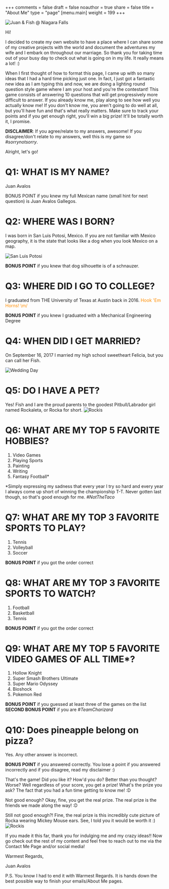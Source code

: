 +++
comments = false
draft = false
noauthor = true
share = false
title = "About Me"
type = "page"
[menu.main]
weight = 199
+++

![Juan & Fish @ Niagara Falls](/uploads/juan_fish_niagara.png "Juan & Fish @ Niagara Falls")

Hi!

I decided to create my own website to have a place where I can share some of my creative projects with the world and document the adventures my wife and I embark on throughout our marriage. So thank you for taking time out of your busy day to check out what is going on in my life. It really means a lot! :)

When I first thought of how to format this page, I came up with so many ideas that I had a hard time picking just one. In fact, I just got a fantastic new idea as I am typing this and now, we are doing a lighting round question style game where I am your host and you're the contestant! This game consists of answering 10 questions that will get progressively more difficult to answer. If you already know me, play along to see how well you actually know me! If you don't know me, you aren't going to do well at all, but you'll have fun and that's what really matters. Make sure to track your points and if you get enough right, you'll win a big prize! It'll be totally worth it, I promise.

**DISCLAIMER**: If you agree/relate to my answers, awesome! If you disagree/don't relate to my answers, well this is my game so *#sorrynotsorry*.

Alright, let's go!

# Q1: WHAT IS MY NAME?
Juan Avalos

BONUS POINT if you knew my full Mexican name (small hint for next question) is Juan Avalos Gallegos.

# Q2: WHERE WAS I BORN?
I was born in San Luis Potosi, Mexico. If you are not familiar with Mexico geography, it is the state that looks like a dog when you look Mexico on a map.

![San Luis Potosi](/uploads/san_luis_potosi.png "San Luis Potosi")

**BONUS POINT** if you knew that dog silhouette is of a schnauzer.

# Q3: WHERE DID I GO TO COLLEGE?
I graduated from THE University of Texas at Austin back in 2016. <span style="color:darkorange">Hook 'Em Horns! \m/</span>

**BONUS POINT** if you knew I graduated with a Mechanical Engineering Degree

# Q4: WHEN DID I GET MARRIED?
On September 16, 2017 I married my high school sweetheart Felicia, but you can call her Fish. 

![Wedding Day](/uploads/juan_fish_wedding_ceremony.jpg "Wedding Day")

# Q5: DO I HAVE A PET?
Yes! Fish and I are the proud parents to the goodest Pitbull/Labrador girl named Rockaleta, or Rocka for short.
![Rockis](/uploads/rocka_flower_girl.jpg "Rockis")

# Q6: WHAT ARE MY TOP 5 FAVORITE HOBBIES?
1. Video Games
2. Playing Sports
3. Painting
4. Writing
5. Fantasy Football*

*Simply expressing my sadness that every year I try so hard and every year I always come up short of winning the championship T-T. Never gotten last though, so that's good enough for me. *#NotTheTaco*

# Q7: WHAT ARE MY TOP 3 FAVORITE SPORTS TO PLAY?
1. Tennis
2. Volleyball
3. Soccer

**BONUS POINT** if you got the order correct

# Q8: WHAT ARE MY TOP 3 FAVORITE SPORTS TO WATCH?
1. Football
2. Basketball
3. Tennis

**BONUS POINT** if you got the order correct

# Q9: WHAT ARE MY TOP 5 FAVORITE VIDEO GAMES OF ALL TIME*?
1. Hollow Knight
2. Super Smash Brothers Ultimate
3. Super Mario Odyssey
4. Bioshock
5. Pokemon Red 

**BONUS POINT** if you guessed at least three of the games on the list
**SECOND BONUS POINT** if you are *#TeamCharizard*

# Q10: Does pineapple belong on pizza?
Yes. Any other answer is incorrect.

**BONUS POINT** if you answered correctly. You lose a point if you answered incorrectly and if you disagree, read my disclaimer :)

That's the game! Did you like it? How'd you do? Better than you thought? Worse? Well regardless of your score, you get a prize! What's the prize you ask? The fact that you had a fun time getting to know me! :D

Not good enough? Okay, fine, you get the real prize. The real prize is the friends we made along the way! :D

Still not good enough?! Fine, the real prize is this incredibly cute picture of Rocka wearing Mickey Mouse ears. See, I told you it would be worth it :)
![Rockis](/uploads/rocka_mickey_mouse.png "Rockis")

If you made it this far, thank you for indulging me and my crazy ideas!! Now go check out the rest of my content and feel free to reach out to me via the Contact Me Page and/or social media!

Warmest Regards,

Juan Avalos

P.S. You know I had to end it with Warmest Regards. It is hands down the best possible way to finish your emails/About Me pages.










